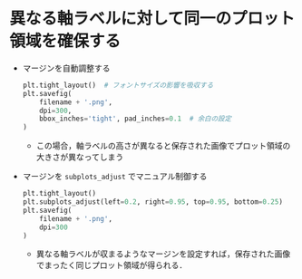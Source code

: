 # 異なる軸ラベルに対して同一のプロット領域を確保する

- マージンを自動調整する

  ```python
  plt.tight_layout()  # フォントサイズの影響を吸収する
  plt.savefig(
      filename + '.png',
      dpi=300,
      bbox_inches='tight', pad_inches=0.1  # 余白の設定
  )
  ```

  - この場合，軸ラベルの高さが異なると保存された画像でプロット領域の大きさが異なってしまう
- マージンを `subplots_adjust` でマニュアル制御する

  ```python
  plt.tight_layout()
  plt.subplots_adjust(left=0.2, right=0.95, top=0.95, bottom=0.25)
  plt.savefig(
      filename + '.png',
      dpi=300
  )
  ```

  - 異なる軸ラベルが収まるようなマージンを設定すれば，保存された画像でまったく同じプロット領域が得られる．
